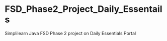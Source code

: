 # FSD_Phase2_Project_Daily_Essentails
Simplilearn Java FSD Phase 2 project on Daily Essentials Portal 
